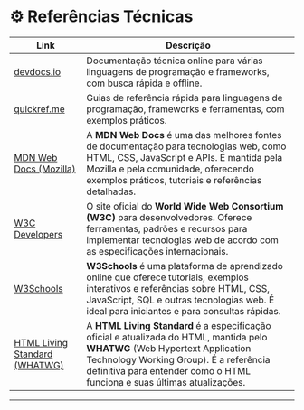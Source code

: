 # ⚙ Referências Técnicas

| Link                      | Descrição                                                                 |
|---------------------------|---------------------------------------------------------------------------|
| [devdocs.io](https://devdocs.io/)           | Documentação técnica online para várias linguagens de programação e frameworks, com busca rápida e offline. |
| [quickref.me](https://quickref.me/)         | Guias de referência rápida para linguagens de programação, frameworks e ferramentas, com exemplos práticos. |
| [MDN Web Docs (Mozilla)](https://developer.mozilla.org/en-US/) | A **MDN Web Docs** é uma das melhores fontes de documentação para tecnologias web, como HTML, CSS, JavaScript e APIs. É mantida pela Mozilla e pela comunidade, oferecendo exemplos práticos, tutoriais e referências detalhadas. |
| [W3C Developers](https://www.w3.org/developers/) | O site oficial do **World Wide Web Consortium (W3C)** para desenvolvedores. Oferece ferramentas, padrões e recursos para implementar tecnologias web de acordo com as especificações internacionais. |
| [W3Schools](https://www.w3schools.com/) | **W3Schools** é uma plataforma de aprendizado online que oferece tutoriais, exemplos interativos e referências sobre HTML, CSS, JavaScript, SQL e outras tecnologias web. É ideal para iniciantes e para consultas rápidas. |
| [HTML Living Standard (WHATWG)](https://html.spec.whatwg.org/multipage/) | A **HTML Living Standard** é a especificação oficial e atualizada do HTML, mantida pelo **WHATWG** (Web Hypertext Application Technology Working Group). É a referência definitiva para entender como o HTML funciona e suas últimas atualizações. |



---
